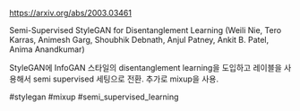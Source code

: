 https://arxiv.org/abs/2003.03461

Semi-Supervised StyleGAN for Disentanglement Learning (Weili Nie, Tero Karras, Animesh Garg, Shoubhik Debnath, Anjul Patney, Ankit B. Patel, Anima Anandkumar)

StyleGAN에 InfoGAN 스타일의 disentanglement learning을 도입하고 레이블을 사용해서 semi supervised 세팅으로 전환. 추가로 mixup을 사용.

#stylegan #mixup #semi_supervised_learning 